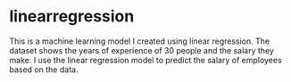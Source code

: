 # linearregression

This is a machine learning model I created using linear regression. The dataset shows the years of experience of 30 people and the salary
they make. I use the linear regression model to predict the salary of employees based on the data.
